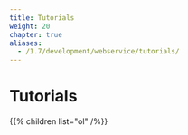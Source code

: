 ```yaml
---
title: Tutorials
weight: 20
chapter: true
aliases:
  - /1.7/development/webservice/tutorials/
---
```


# Tutorials

{{% children list="ol" /%}}
